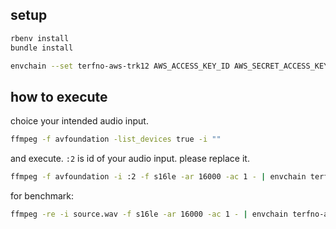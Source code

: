 ## setup
```sh
rbenv install
bundle install
```

```sh
envchain --set terfno-aws-trk12 AWS_ACCESS_KEY_ID AWS_SECRET_ACCESS_KEY
```

## how to execute
choice your intended audio input.
```sh
ffmpeg -f avfoundation -list_devices true -i ""
```

and execute. `:2` is id of your audio input. please replace it.
```sh
ffmpeg -f avfoundation -i :2 -f s16le -ar 16000 -ac 1 - | envchain terfno-aws-trk12 ruby ./captioner.rb
```

for benchmark:

```sh
ffmpeg -re -i source.wav -f s16le -ar 16000 -ac 1 - | envchain terfno-aws-trk12 ruby ./captioner.rb
```
